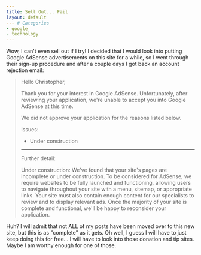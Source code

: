 ```yaml
---
title: Sell Out... Fail
layout: default
--- # Categories
- google
- technology
---
```


Wow, I can't even sell out if I try! I decided that I would look into putting Google AdSense advertisements on this site for a while, so I went through their sign-up procedure and after a couple days I got back an account rejection email:

<blockquote>
Hello Christopher,

Thank you for your interest in Google AdSense. Unfortunately, after
reviewing your application, we're unable to accept you into Google AdSense
at this time.

We did not approve your application for the reasons listed below.

Issues:

- Under construction

---------------------

Further detail:

Under construction: We've found that your site's pages are incomplete or
under construction. To be considered for AdSense, we require websites to
be fully launched and functioning, allowing users to navigate throughout
your site with a menu, sitemap, or appropriate links. Your site must also
contain enough content for our specialists to review and to display
relevant ads. Once the majority of your site is complete and functional,
we'll be happy to reconsider your application.
</blockquote>

Huh? I will admit that not ALL of my posts have been moved over to this new site, but this is as "complete" as it gets. Oh well, I guess I will have to just keep doing this for free... I will have to look into those donation and tip sites. Maybe I am worthy enough for one of those. 
